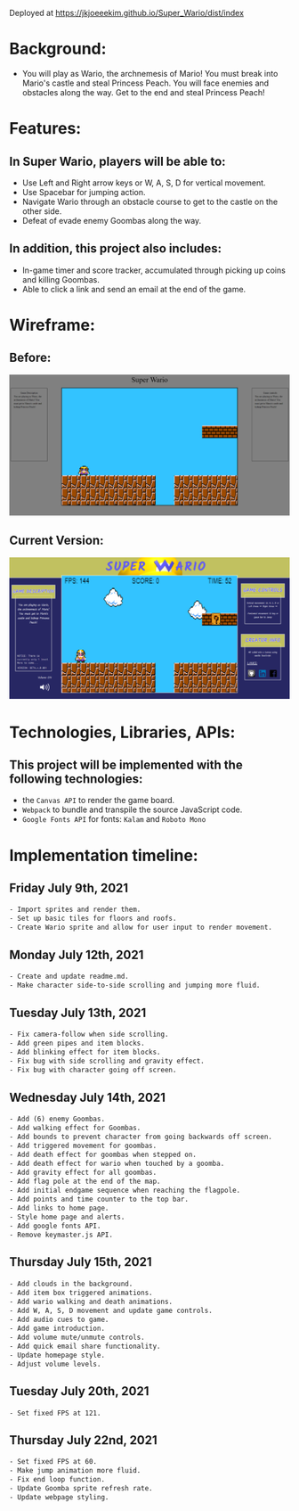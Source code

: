 Deployed at https://jkjoeeekim.github.io/Super_Wario/dist/index

# Background:
- You will play as Wario, the archnemesis of Mario! You must break into Mario's castle and steal Princess Peach. You will face enemies and obstacles along the way. Get to the end and steal Princess Peach!

# Features:
## In Super Wario, players will be able to:
  - Use Left and Right arrow keys or W, A, S, D for vertical movement.
  - Use Spacebar for jumping action.
  - Navigate Wario through an obstacle course to get to the castle on the other side.
  - Defeat of evade enemy Goombas along the way.

## In addition, this project also includes:
  - In-game timer and score tracker, accumulated through picking up coins and killing Goombas.
  - Able to click a link and send an email at the end of the game.

# Wireframe:
## Before:
![Alt text](./img/wireframe2.png)
## Current Version:
![Alt text](./img/current_version.png)

# Technologies, Libraries, APIs:
## This project will be implemented with the following technologies:
  - the `Canvas API` to render the game board.
  - `Webpack` to bundle and transpile the source JavaScript code.
  - `Google Fonts API` for fonts: `Kalam` and `Roboto Mono`

# Implementation timeline:
  ## Friday July 9th, 2021
    - Import sprites and render them.
    - Set up basic tiles for floors and roofs.
    - Create Wario sprite and allow for user input to render movement.

  ## Monday July 12th, 2021
    - Create and update readme.md.
    - Make character side-to-side scrolling and jumping more fluid.

  ## Tuesday July 13th, 2021
    - Fix camera-follow when side scrolling.
    - Add green pipes and item blocks.
    - Add blinking effect for item blocks.
    - Fix bug with side scrolling and gravity effect.
    - Fix bug with character going off screen.

  ## Wednesday July 14th, 2021
    - Add (6) enemy Goombas.
    - Add walking effect for Goombas.
    - Add bounds to prevent character from going backwards off screen.
    - Add triggered movement for goombas.
    - Add death effect for goombas when stepped on.
    - Add death effect for wario when touched by a goomba.
    - Add gravity effect for all goombas.
    - Add flag pole at the end of the map.
    - Add initial endgame sequence when reaching the flagpole.
    - Add points and time counter to the top bar.
    - Add links to home page.
    - Style home page and alerts.
    - Add google fonts API.
    - Remove keymaster.js API.

  ## Thursday July 15th, 2021
    - Add clouds in the background.
    - Add item box triggered animations.
    - Add wario walking and death animations.
    - Add W, A, S, D movement and update game controls.
    - Add audio cues to game.
    - Add game introduction.
    - Add volume mute/unmute controls.
    - Add quick email share functionality.
    - Update homepage style.
    - Adjust volume levels.

  ## Tuesday July 20th, 2021
    - Set fixed FPS at 121.

  ## Thursday July 22nd, 2021
    - Set fixed FPS at 60.
    - Make jump animation more fluid.
    - Fix end loop function.
    - Update Goomba sprite refresh rate.
    - Update webpage styling.